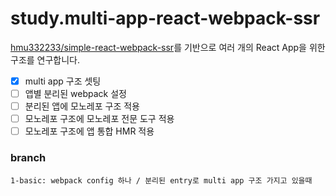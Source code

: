 # study.multi-app-react-webpack-ssr

[hmu332233/simple-react-webpack-ssr](https://github.com/hmu332233/simple-react-webpack-ssr)를 기반으로 여러 개의 React App을 위한 구조를 연구합니다.

- [x] multi app 구조 셋팅
- [ ] 앱별 분리된 webpack 설정
- [ ] 분리된 앱에 모노레포 구조 적용
- [ ] 모노레포 구조에 모노레포 전문 도구 적용
- [ ] 모노레포 구조에 앱 통합 HMR 적용

### branch

```
1-basic: webpack config 하나 / 분리된 entry로 multi app 구조 가지고 있을때
```
